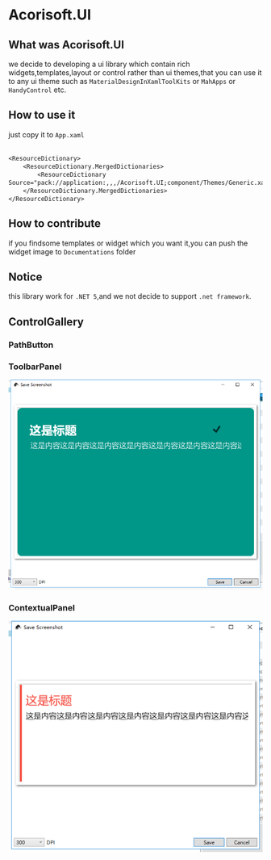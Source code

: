 # Acorisoft.UI

## What was Acorisoft.UI

we decide to developing a ui library which contain rich widgets,templates,layout or control rather than ui themes,that you can use it to any ui theme such as `MaterialDesignInXamlToolKits` or `MahApps` or `HandyControl` etc.

## How to use it

just copy it to `App.xaml`

``` XAML

<ResourceDictionary>
    <ResourceDictionary.MergedDictionaries>
        <ResourceDictionary Source="pack://application:,,,/Acorisoft.UI;component/Themes/Generic.xaml"/>
    </ResourceDictionary.MergedDictionaries>
</ResourceDictionary>
```

## How to contribute

if you findsome templates or widget which you want it,you can push the widget image to `Documentations` folder


## Notice
this library work for `.NET 5`,and we not decide to support `.net framework`.

## ControlGallery

### PathButton


### ToolbarPanel

![工具面板（ToolbarPanel）](Documentations/ToolbarPanel.png)
### ContextualPanel

![ContextualPanel](Documentations/ContextualPanel.png)